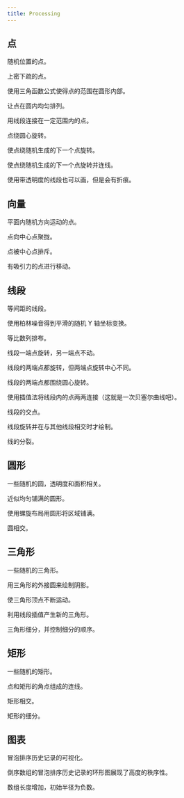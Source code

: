 ```yaml
---
title: Processing
---
```


## 点

随机位置的点。

<Article-C211026-Point-Point001 />

上密下疏的点。

<Article-C211026-Point-Point002 />

使用三角函数公式使得点的范围在圆形内部。

<Article-C211026-Point-Point003 />

让点在圆内均匀排列。

<Article-C211026-Point-Point004 />

用线段连接在一定范围内的点。

<Article-C211026-Point-Point005 />

点绕圆心旋转。

<Article-C211026-Point-Point006 />

使点绕随机生成的下一个点旋转。

<Article-C211026-Point-Point007 />

使点绕随机生成的下一个点旋转并连线。

<Article-C211026-Point-Point008 />

使用带透明度的线段也可以画，但是会有折痕。

<Article-C211026-Point-Point009 />

## 向量

平面内随机方向运动的点。

<Article-C211026-Vector-Vector001 />

点向中心点聚拢。

<Article-C211026-Vector-Vector002 />

点被中心点排斥。

<Article-C211026-Vector-Vector003 />

有吸引力的点进行移动。

<Article-C211026-Vector-Vector004 />

## 线段

等间距的线段。

<Article-C211026-Line-Line001 />

使用柏林噪音得到平滑的随机 Y 轴坐标变换。

<Article-C211026-Line-Line002 />

等比数列排布。

<Article-C211026-Line-Line003 />

线段一端点旋转，另一端点不动。

<Article-C211026-Line-Line004 />

线段的两端点都旋转，但两端点旋转中心不同。

<Article-C211026-Line-Line005 />

线段的两端点都围绕圆心旋转。

<Article-C211026-Line-Line006 />

使用插值法将线段内的点两两连接（这就是一次贝塞尔曲线吧）。

<Article-C211026-Line-Line007 />

线段的交点。

<Article-C211026-Line-Line008 />

线段旋转并在与其他线段相交时才绘制。

<Article-C211026-Line-Line009 />

线的分裂。

<Article-C211026-Line-Line010 />

## 圆形

一些随机的圆，透明度和面积相关。

<Article-C211026-Circle-Circle001 />

近似均匀铺满的圆形。

<Article-C211026-Circle-Circle002 />

使用螺旋布局用圆形将区域铺满。

<Article-C211026-Circle-Circle003 />

圆相交。

<Article-C211026-Circle-Circle004 />

## 三角形

一些随机的三角形。

<Article-C211026-Triangle-Triangle001 />

用三角形的外接圆来绘制阴影。

<Article-C211026-Triangle-Triangle002 />

使三角形顶点不断运动。

<Article-C211026-Triangle-Triangle003 />

利用线段插值产生新的三角形。

<Article-C211026-Triangle-Triangle004 />

三角形细分，并控制细分的顺序。

<Article-C211026-Triangle-Triangle005 /> 

## 矩形

一些随机的矩形。

<Article-C211026-Rectangle-Rectangle001 />

点和矩形的角点组成的连线。

<Article-C211026-Rectangle-Rectangle002 />

矩形相交。

<Article-C211026-Rectangle-Rectangle003 />

矩形的细分。

<Article-C211026-Rectangle-Rectangle004 />

## 图表

冒泡排序历史记录的可视化。

<Article-C211026-Chart-Chart001 />

倒序数组的冒泡排序历史记录的环形图展现了高度的秩序性。

<Article-C211026-Chart-Chart002 />

数组长度增加，初始半径为负数。

<Article-C211026-Chart-Chart003 />
